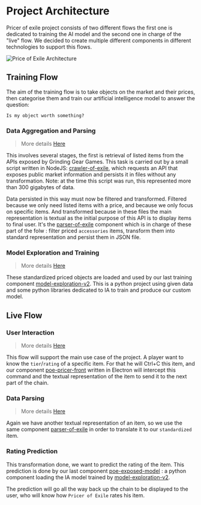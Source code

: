 Project Architecture
====================

Pricer of exile project consists of two different flows the first one is dedicated to training the AI model and the second one in charge of the "live" flow. We decided to create multiple different components in different technologies to support this flows.

![Price of Exile Architecture](/assets/architecture/pricer-of-exile.jpg)

Training Flow
-------------

The aim of the training flow is to take objects on the market and their prices, then categorise them and train our artificial intelligence model to answer the question: 

`Is my object worth something?`

### Data Aggregation and Parsing

> More details [Here](Components/data_aggregation_and_parsing.md)

This involves several stages, the first is retrieval of listed items from the APIs exposed by Grinding Gear Games. This task is carried out by a small script written in NodeJS: [crawler-of-exile](https://github.com/PricerOfExile/crawler-of-exile), which requests an API that exposes public market information and persists it in files without any transformation. Note: at the time this script was run, this represented more than 300 gigabytes of data.

Data persisted in this way must now be filtered and transformed. Filtered because we only need listed items with a price, and because we only focus on specific items. And transformed because in these files the main representation is textual as the initial purpose of this API is to display items to final user. It's the [parser-of-exile](https://github.com/PricerOfExile/parser-of-exile) component which is in charge of these part of the folw : filter priced `accessories` items, transform them into standard representation and persist them in JSON file.

### Model Exploration and Training

> More details [Here](Components/Model/model.md)

These standardized priced objects are loaded and used by our last training component [model-exploration-v2](https://github.com/PricerOfExile/model-exploration-v2). This is a python project using given data and some python libraries dedicated to IA to train and produce our custom model.  

Live Flow
---------

### User Interaction

> More details [Here](Components/interface.md)

This flow will support the main use case of the project. A player want to know the `tier`/`rating` of a specific item. For that he will Ctrl+C this item, and our component [poe-pricer-front](https://github.com/PricerOfExile/poe-ai-pricer-front) written in Electron will intercept this command and the textual representation of the item to send it to the next part of the chain.

### Data Parsing

> More details [Here](Components/data_aggregation_and_parsing.md)

Again we have another textual representation of an item, so we use the same component [parser-of-exile](https://github.com/PricerOfExile/parser-of-exile) in order to translate it to our `standardized` item.

### Rating Prediction

This transformation done, we want to predict the rating of the item. This prediction is done by our last component [poe-exposed-model](https://github.com/PricerOfExile/poe-exposed-model) : a python component loading the IA model trained by [model-exploration-v2](https://github.com/PricerOfExile/model-exploration-v2). 

The prediction will go all the way back up the chain to be displayed to the user, who will know how `Pricer of Exile` rates his item. 

